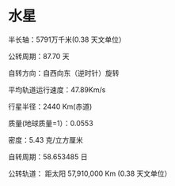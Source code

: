 # 水星
半长轴：5791万千米(0.38 天文单位）

公转周期：87.70 天

自转方向：自西向东（逆时针）旋转

平均轨道运行速度：47.89Km/s

行星半径：2440 Km(赤道)

质量(地球质量=1）：0.0553

密度：5.43 克/立方厘米

自转周期：58.653485 日

公转轨道： 距太阳 57,910,000 Km (0.38 天文单位）